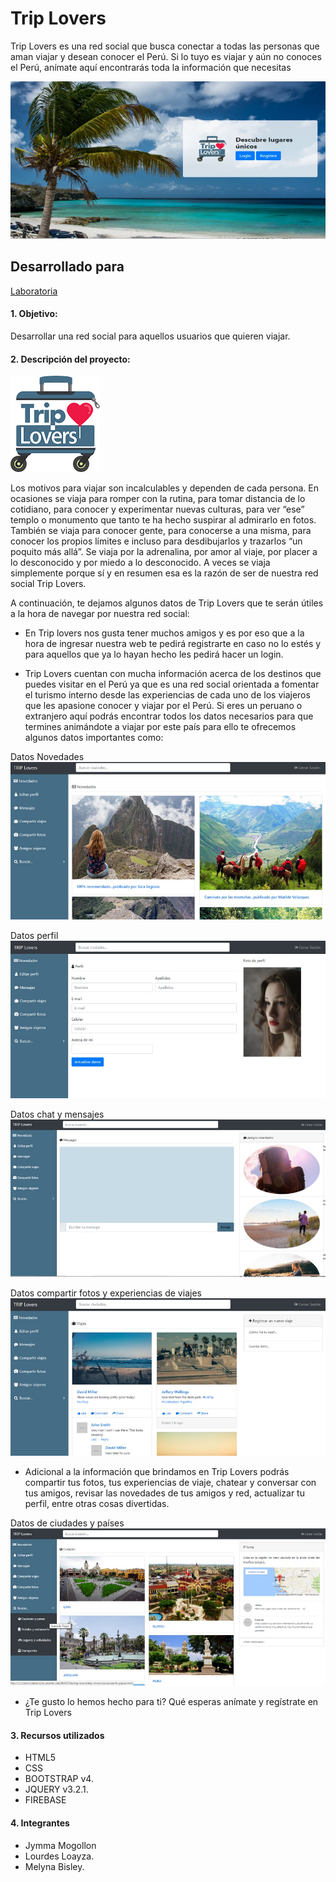 # Trip Lovers
Trip Lovers es una red social que busca conectar a todas las personas que aman viajar y desean conocer el Perú. Si lo tuyo es viajar y aún no conoces el Perú, anímate aquí encontrarás toda la información que necesitas

![trip-lovers](assets/docs/vista1.jpg)

## Desarrollado para 
[Laboratoria](http://laboratoria.la)

#### 1. Objetivo:
Desarrollar una red social para aquellos usuarios que quieren viajar.

#### 2. Descripción del proyecto:

![trip-lovers](assets/docs/logo-readme.png)

Los motivos para viajar son incalculables y dependen de cada persona. En ocasiones se viaja para romper con la rutina, para tomar distancia de lo cotidiano, para conocer y experimentar nuevas culturas, para ver “ese” templo o monumento que tanto te ha hecho suspirar al admirarlo en fotos. También se viaja para conocer gente, para conocerse a una misma, para conocer los propios límites e incluso para desdibujarlos y trazarlos “un poquito más allá”. Se viaja por la adrenalina, por amor al viaje, por placer a lo desconocido y por miedo a lo desconocido. A veces se viaja simplemente porque sí y en resumen esa es la razón de ser de nuestra red social Trip Lovers.

A continuación, te dejamos algunos datos de Trip Lovers que te serán útiles a la hora de navegar por nuestra red social:

* En Trip lovers nos gusta tener muchos amigos y es por eso que a la hora de ingresar nuestra web te pedirá registrarte en caso no lo estés y para aquellos que ya lo hayan hecho les pedirá hacer un login.

* Trip Lovers cuentan con mucha información acerca de los destinos que puedes visitar en el Perú ya que es una red social orientada a fomentar el turismo interno desde las experiencias de cada uno de los viajeros que les apasione conocer y viajar por el Perú. Si eres un peruano o extranjero aquí podrás encontrar todos los datos necesarios para que termines animándote a viajar por este país para ello te ofrecemos algunos datos importantes como:

Datos Novedades
![trip-lovers](assets/docs/vista5.jpg)

Datos perfil
![trip-lovers](assets/docs/vista6.jpg)

Datos chat y mensajes
![trip-lovers](assets/docs/vista7.jpg)

Datos compartir fotos y experiencias de viajes
![trip-lovers](assets/docs/vista8.jpg)

* Adicional a la información que brindamos en Trip Lovers podrás compartir tus fotos, tus experiencias de viaje, chatear y conversar con tus amigos, revisar las novedades de tus amigos y red, actualizar tu perfil, entre otras cosas divertidas.

Datos de ciudades y países
![trip-lovers](assets/docs/vista10.jpg)

* ¿Te gusto lo hemos hecho para ti? Qué esperas anímate y regístrate en Trip Lovers

#### 3. Recursos utilizados
* HTML5
* CSS
* BOOTSTRAP v4.
* JQUERY v3.2.1.
* FIREBASE

#### 4. Integrantes
* Jymma Mogollon
* Lourdes Loayza.
* Melyna Bisley.


